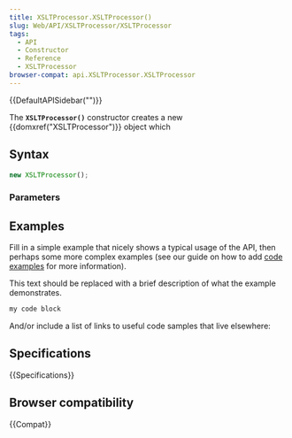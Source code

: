 ```yaml
---
title: XSLTProcessor.XSLTProcessor()
slug: Web/API/XSLTProcessor/XSLTProcessor
tags:
  - API
  - Constructor
  - Reference
  - XSLTProcessor
browser-compat: api.XSLTProcessor.XSLTProcessor
---
```

{{DefaultAPISidebar("")}}

The **`XSLTProcessor()`** constructor creates a new {{domxref("XSLTProcessor")}} object which 

## Syntax

```js
new XSLTProcessor();
```

### Parameters



## Examples

Fill in a simple example that nicely shows a typical usage of the API, then perhaps some more complex examples (see our guide on how to add [code examples](/en-US/docs/MDN/Contribute/Structures/Code_examples) for more information).

This text should be replaced with a brief description of what the example demonstrates.

```js
my code block
```

And/or include a list of links to useful code samples that live elsewhere:

## Specifications

{{Specifications}}

## Browser compatibility

{{Compat}}

